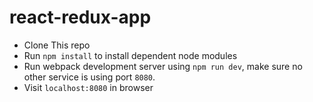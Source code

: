 # react-redux-app

- Clone This repo
- Run `npm install` to install dependent node modules
- Run webpack development server using `npm run dev`, make sure no other service is using port `8080`.
- Visit `localhost:8080` in browser
